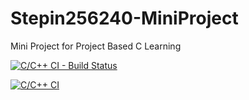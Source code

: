 # Stepin256240-MiniProject
Mini Project for Project Based C Learning

[![C/C++ CI - Build Status](https://github.com/Manikanta489/Stepin256240-MiniProject/actions/workflows/c-build.yml/badge.svg)](https://github.com/Manikanta489/Stepin256240-MiniProject/actions/workflows/c-build.yml)

[![C/C++ CI](https://github.com/Manikanta489/Stepin256240-MiniProject/actions/workflows/c-test.yml/badge.svg)](https://github.com/Manikanta489/Stepin256240-MiniProject/actions/workflows/c-test.yml)

